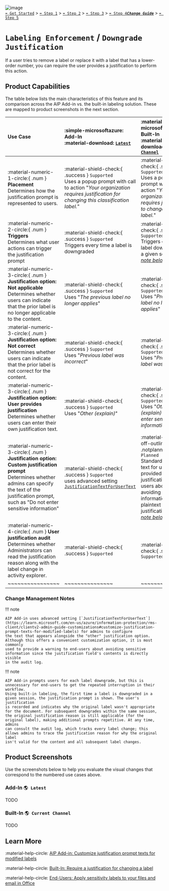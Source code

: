 ![image](https://user-images.githubusercontent.com/43501191/195164735-920ec45a-cd2c-41a1-9d22-6a557ca9ddc3.png)<br>
[`➡️ Get Started`](../../GetStarted.md) > [`➡️ Step 1`](../../AIP2MIPStep1.md) > [`➡️ Step 2`](../../AIP2MIPStep2.md) > [`➡️ Step 3`](../../AIP2MIPStep3.md) > [`➡️ Step 4`](../../AIP2MIPStep4.md)[***`Change Guide`***](../../CompareAIP2MIP.md) > [`➡️ Step 5`](../../AIP2MIPStep5.md)


# `Labeling Enforcement` / `Downgrade Justification`

If a user tries to remove a label or replace it with a label that has a lower-order number, you can require the user provides a justification to perform this action. 

## Product Capabilities
The table below lists the main characteristics of this feature and its comparison across the AIP Add-in vs. the built-in labeling solution. These are mapped to product screenshots in the next section. 

| Use Case  | :simple-microsoftazure: Add-In<br>:material-download: [`Latest`](https://learn.microsoft.com/en-us/azure/information-protection/rms-client/unifiedlabelingclient-version-release-history)| :material-microsoft-office: Built-In<br>:material-cloud-download: [`Current Channel`](https://learn.microsoft.com/en-us/microsoft-365/compliance/sensitivity-labels-office-apps#support-for-sensitivity-label-capabilities-in-apps) |
| :---- | :---- | :---- | 
| :material-numeric-1-circle:{ .num  } **Placement**<br>Determines how the justification prompt is represented to users. | :material-shield-check:{ .success } `Supported`<br>Uses a popup prompt with call to action "*Your organization requires justification for changing this classification label.*" |  :material-shield-check:{ .success } `Supported`<br>Uses a popup prompt with call to action "*Your organization requires justification to change this label.*"  | 
| :material-numeric-2-circle:{ .num  } **Triggers**<br>Determines what user actions can trigger the justification prompt | :material-shield-check:{ .success } `Supported`<br>Triggers every time a label is downgraded |  :material-shield-check:{ .success } `Supported`<br>Triggers on the first label downgrade for a given session. *[See note below](#change-management-notes)* |
| :material-numeric-3-circle:{ .num  } **Justification option: Not applicable**<br>Determines whether users can indicate that the prior label is no longer applicable to the content. | :material-shield-check:{ .success } `Supported`<br>Uses "*The previous label no longer applies*"  |  :material-shield-check:{ .success } `Supported`<br>Uses "*Previous label no longer applies*"  |
| :material-numeric-3-circle:{ .num  } **Justification option: Not correct**<br>Determines whether users can indicate that the prior label is not correct for the content. | :material-shield-check:{ .success } `Supported`<br>Uses "*Previous label was incorrect*"  |  :material-shield-check:{ .success } `Supported`<br>Uses "*Previous label was incorrect*" |
| :material-numeric-3-circle:{ .num  } **Justification option: User provides justification**<br>Determines whether users can enter their own justification text. | :material-shield-check:{ .success } `Supported`<br>Uses "*Other (explain)*" |  :material-shield-check:{ .success } `Supported`<br>Uses "*Other (explain) - Do not enter sensitive information*" |
| :material-numeric-3-circle:{ .num  } **Justification option: Custom justification prompt**<br>Determines whether admins can specify the text of the justification prompt, such as "Do not enter sensitive information" | :material-shield-check:{ .success } `Supported`<br>uses advanced setting [`JustificationTextForUserText`](https://learn.microsoft.com/en-us/azure/information-protection/rms-client/clientv2-admin-guide-customizations#customize-justification-prompt-texts-for-modified-labels) |  :material-shield-off-outline:{ .notplanned  } `Not Planned`<br>Standard prompt text for user-provided justification warns users about avoiding sensitive information in the plaintext justification. *[See note below](#change-management-notes)* |
| :material-numeric-4-circle:{ .num  } **User justification audit**<br>Determines whether Administrators can read the justification reason along with the label change in activity explorer. | :material-shield-check:{ .success } `Supported`  |  :material-shield-check:{ .success } `Supported` |
| ~~~~~~~~~~~~~~~~ | ~~~~~~~~~~~~~~~ | ~~~~~~~~~~~~~~~ | 

### Change Management Notes

!!! note

    AIP Add-in uses advanced setting [`JustificationTextForUserText`](https://learn.microsoft.com/en-us/azure/information-protection/rms-client/clientv2-admin-guide-customizations#customize-justification-prompt-texts-for-modified-labels) for admins to configure 
    the text that appears alongside the "other" justification option. Although this offers a convenient customization option, it is most commonly 
    used to provide a warning to end-users about avoiding sensitive information since the justification field's contents is directly visible 
    in the audit log.

!!! note

    AIP Add-in prompts users for each label downgrade, but this is unnecessary for end-users to get the repeated interruption in their workflow. 
    Using built-in labeling, the first time a label is downgraded in a given session, the justification prompt is shown. The user's justification 
    is recorded and indicates why the original label wasn't appropriate for the document. For subsequent downgrades within the same session, 
    the original justification reason is still applicable (for the original label), making additional prompts repetitive. At any time, admins 
    can consult the audit log, which tracks every label change; this allows admins to trace the justification reason for why the original label 
    isn't valid for the content and all subsequent label changes.


## Product Screenshots

Use the screenshots below to help you evaluate the visual changes that correspond to the numbered use cases above. 

### Add-In `🌎 Latest`

TODO

### Built-In `🌎 Current Channel`

TODO


## Learn More

:material-help-circle: [AIP Add-in: Customize justification prompt texts for modified labels](https://learn.microsoft.com/en-us/azure/information-protection/rms-client/clientv2-admin-guide-customizations#customize-justification-prompt-texts-for-modified-labels)

:material-help-circle: [Built-In: Require a justification for changing a label](https://learn.microsoft.com/en-us/microsoft-365/compliance/sensitivity-labels#what-label-policies-can-do)

:material-help-circle: [End-Users: Apply sensitivity labels to your files and email in Office](https://support.microsoft.com/en-us/office/apply-sensitivity-labels-to-your-files-and-email-in-office-2f96e7cd-d5a4-403b-8bd7-4cc636bae0f9)


